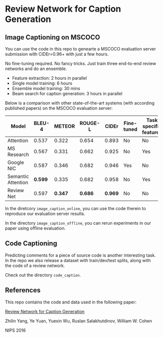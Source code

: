 # Review Network for Caption Generation

## Image Captioning on MSCOCO

You can use the code in this repo to genearte a MSCOCO evaluation server submission with CIDEr=0.96+ with just a few hours.

No fine-tuning required. No fancy tricks. Just train three end-to-end review networks and do an ensemble.

+ Feature extraction: 2 hours in parallel
+ Single model training: 6 hours
+ Ensemble model training: 30 mins
+ Beam search for caption generation: 3 hours in parallel

Below is a comparison with other state-of-the-art systems (with according published papers) on the MSCOCO evaluation server:

| Model | BLEU-4 | METEOR | ROUGE-L | CIDEr | Fine-tuned | Task specific features |
|----|----|----|----|----|----|----|
| Attention | 0.537 | 0.322 | 0.654 | 0.893 | No | No |
| MS Research | 0.567 | 0.331 | 0.662 | 0.925 | No | Yes |
| Google NIC | 0.587 | 0.346 | 0.682 | 0.946 | Yes | No |
| Semantic Attention | **0.599** | 0.335 | 0.682 | 0.958 | No | Yes |
| Review Net | 0.597 | **0.347** | **0.686** | **0.969** | No | No |

In the diretcory `image_caption_online`, you can use the code therein to reproduce our evaluation server results.

In the directory `image_caption_offline`, you can rerun experiments in our paper using offline evaluation.

## Code Captioning

Predicting comments for a piece of source code is another interesting task.
In the repo we also release a dataset with train/dev/test splits, along with the code of a review network.

Check out the directory `code_caption`.


## References

This repo contains the code and data used in the following paper:

[Review Network for Caption Generation](https://arxiv.org/abs/1605.07912)

Zhilin Yang, Ye Yuan, Yuexin Wu, Ruslan Salakhutdinov, William W. Cohen

NIPS 2016



